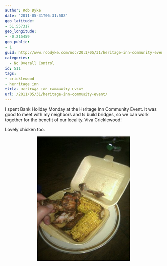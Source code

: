 ```yaml
---
author: Rob Dyke
date: "2011-05-31T06:31:58Z"
geo_latitude:
- 51.557317
geo_longitude:
- -0.215459
geo_public:
- 1
guid: http://www.robdyke.com/noc/2011/05/31/heritage-inn-community-event/
categories:
  - No Overall Control
id: 511
tags:
- cricklewood
- herritage inn
title: Heritage Inn Community Event
url: /2011/05/31/heritage-inn-community-event/
---
```

I spent Bank Holiday Monday at the Heritage Inn Community Event. It was good to meet with my neighbors and to build bridges, so we can work together for the benefit of our locality. Viva Cricklewood!

Lovely chicken too.

<a alt="image" href="/pubfiles/2011/05/wpid-IMG_20110530_1713291.jpg"><img style="display:block;margin-right:auto;margin-left:auto;" alt="image" src="/pubfiles/2011/05/wpid-IMG_20110530_171329.jpg" /></a>